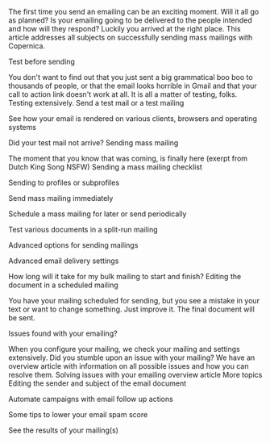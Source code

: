 The first time you send an emailing can be an exciting moment. Will it all go as planned? Is your emailing going to be delivered to the people intended and how will they respond? Luckily you arrived at the right place. This article addresses all subjects on successfully sending mass mailings with Copernica.

Test before sending

You don't want to find out that you just sent a big grammatical boo boo to thousands of people, or that the email looks horrible in Gmail and that your call to action link doesn't work at all. It is all a matter of testing, folks. Testing extensively.
 Send a test mail or a test mailing

 See how your email is rendered on various clients, browsers and operating systems

 Did your test mail not arrive?
Sending mass mailing

The moment that you know that was coming, is finally here (exerpt from Dutch King Song NSFW)
 Sending a mass mailing checklist

 Sending to profiles or subprofiles

 Send mass mailing immediately

 Schedule a mass mailing for later or send periodically

 Test various documents in a split-run mailing

 Advanced options for sending mailings

 Advanced email delivery settings

 How long will it take for my bulk mailing to start and finish?
Editing the document in a scheduled mailing

You have your mailing scheduled for sending, but you see a mistake in your text or want to change something. Just improve it. The final document will be sent.

Issues found with your emailing?

When you configure your mailing, we check your mailing and settings extensively. Did you stumble upon an issue with your mailing? We have an overview article with information on all possible issues and how you can resolve them.
 Solving issues with your emailing overview article
More topics
 Editing the sender and subject of the email document

Automate campaigns with email follow up actions

Some tips to lower your email spam score

See the results of your mailing(s)